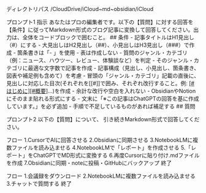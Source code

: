 ディレクトリパス
/CloudDrive/iCloud~md~obsidian/iCloud

プロンプト1
 指示 あなたはプロの編集者です。以下の【質問】に対する回答を【条件】に従ってMarkdown形式のブログ記事に変換して回答してください。出力は、全体をコードブロックで囲むこと。 ## 条件 - 記事タイトルはH1見出し（#）にする - 大見出しはH2見出し（##）、小見出しはH3見出し（###）で作成 - 箇条書きは「- 」を使用 - 表は作成しない - 質問のジャンル・カテゴリ（例：ニュース、ハウツー、レビュー、体験談など）を判定 - そのジャンル・カテゴリに最適な文字数で記事を作成 - 記事構成（見出し、小見出し、箇条書き、図表や補足例も含めて）を考慮 - 冒頭の「ジャンル・カテゴリ」記載の直後に、見出しに対応した目次(それぞれを[[#]]で囲み、それぞれ改行すること。例: [[#はじめに]](改行)[[#概要]](改行)…)を作成 - 余計な改行や空白を入れない - ObsidianやNotionにそのまま貼れる形式にする - 文末に「※この記事はChatGPTの回答を基に作成しています。」を必ず追加 - 手順で不足しているものがあれば補足する ## 質問

プロンプト2
以下の【質問】について、 引き続きMarkdown形式で回答してください。


フロー
1.CursorでAIに回答させる
2.Obsidianに同期させる
3.NotebookLMに複数ファイルを読み込ませる
4.NotebookLMで「レポート」を作成させる
5.「レポート」をChatGPTでMD形式に変換する
6.再度Cursorに貼り付け.mdファイルを作成
7.Obsidianに同期・noteに投稿・GitHubにバックアップ
終了

フロー
1.会議録をダウンロード
2.NotebookLMに複数ファイルを読み込ませる
3.チャットで質問する
終了
